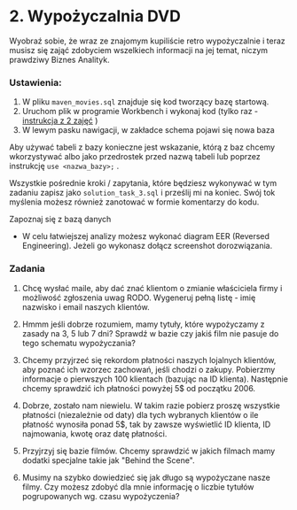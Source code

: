 # 2. Wypożyczalnia DVD

Wyobraź sobie, że wraz ze znajomym kupiliście retro wypożyczalnie i teraz musisz się zająć zdobyciem wszelkiech informacji na jej temat, niczym prawdziwy Biznes Analityk. 


### Ustawienia:

1. W pliku `maven_movies.sql` znajduje się kod tworzący bazę startową.
2. Uruchom plik w programie Workbench i wykonaj kod (tylko raz - [instrukcja z 2 zajęć](https://youtu.be/so7xe0pO-bE?t=101) )
3. W lewym pasku nawigacji, w zakładce schema pojawi się nowa baza

Aby używać tabeli z bazy konieczne jest wskazanie, którą z baz chcemy wkorzystywać albo jako przedrostek przed nazwą tabeli lub poprzez instrukcję `use <nazwa_bazy>;` .

Wszystkie pośrednie kroki / zapytania, które będziesz wykonywać w tym zadaniu zapisz jako `solution_task_3.sql` i prześlij mi na koniec. Swój tok myślenia możesz również zanotować w formie komentarzy do kodu.


Zapoznaj się z bazą danych

- W celu łatwiejszej analizy możesz wykonać diagram EER (Reversed Engineering). Jeżeli go wykonasz dołącz screenshot dorozwiązania.

### Zadania

1. Chcę wysłać maile, aby dać znać klientom o zmianie właściciela firmy i możliwość zgłoszenia uwag RODO. Wygeneruj pełną listę - imię nazwisko i email naszych klientów.

2. Hmmm jeśli dobrze rozumiem, mamy tytuły, które wypożyczamy z zasady na 3, 5 lub 7 dni? Sprawdź w bazie czy jakiś film nie pasuje do tego schematu wypożyczania?

3. Chcemy przyjrzeć się rekordom płatności naszych lojalnych klientów, aby poznać ich wzorzec zachowań, jeśli chodzi o zakupy. Pobierzmy informacje o pierwszych 100 klientach (bazując na ID klienta). Następnie chcemy sprawdzić ich płatności powyżej 5$ od początku 2006.

4. Dobrze, zostało nam niewielu. W takim razie pobierz proszę wszystkie płatności (niezależnie od daty) dla tych wybranych klientów o ile płatność wynosiła ponad 5$, tak by zawsze wyświetlić ID klienta, ID najmowania, kwotę oraz datę płatności.

5. Przyjrzyj się bazie filmów. Chcemy sprawdzić w jakich filmach mamy dodatki specjalne takie jak "Behind the Scene".

6. Musimy na szybko dowiedzieć się jak długo są wypożyczane nasze filmy. Czy możesz zdobyć dla mnie informację o liczbie tytułów pogrupowanych wg. czasu wypożyczenia? 
